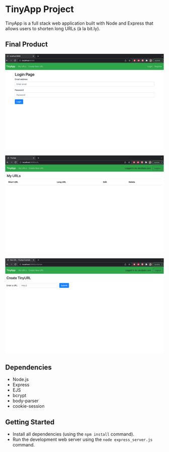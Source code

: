 # TinyApp Project

TinyApp is a full stack web application built with Node and Express that allows users to shorten long URLs (à la bit.ly).

## Final Product

!["screenshot of login page"](https://github.com/priyaprecious/tinyapp/blob/master/docs/Login-page.png?raw=true)

!["screenshot of urls page"](https://github.com/priyaprecious/tinyapp/blob/master/docs/urls-page.png?raw=true)

!["screenshot of create new url"](https://github.com/priyaprecious/tinyapp/blob/master/docs/create-new-url-page.png?raw=true)

## Dependencies

- Node.js
- Express
- EJS
- bcrypt
- body-parser
- cookie-session

## Getting Started

- Install all dependencies (using the `npm install` command).
- Run the development web server using the `node express_server.js` command.